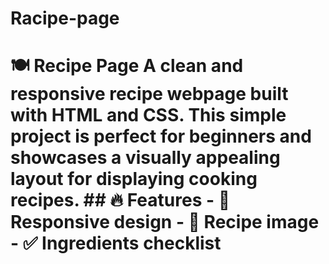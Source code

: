 # Racipe-page
# 🍽️ Recipe Page  A clean and responsive recipe webpage built with HTML and CSS. This simple project is perfect for beginners and showcases a visually appealing layout for displaying cooking recipes.  ## 🔥 Features  - 📱 Responsive design - 📸 Recipe image - ✅ Ingredients checklist 
